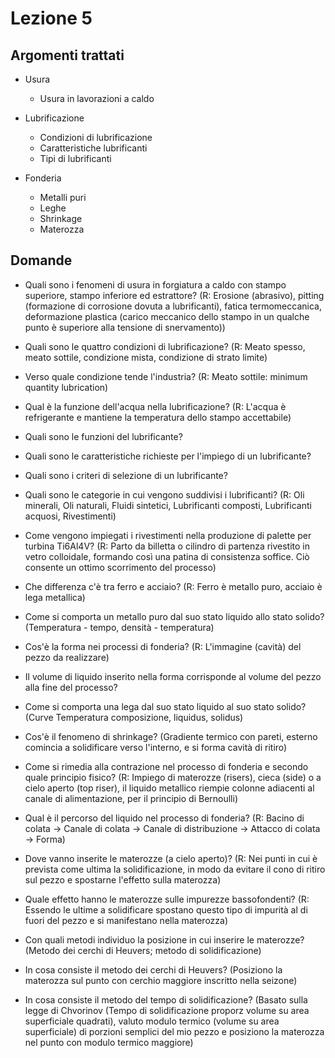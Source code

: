 # Lezione 5

## Argomenti trattati
- Usura
	- Usura in lavorazioni a caldo

- Lubrificazione
	- Condizioni di lubrificazione
	- Caratteristiche lubrificanti
	- Tipi di lubrificanti
	
- Fonderia
	- Metalli puri
	- Leghe
	- Shrinkage
	- Materozza

## Domande
- Quali sono i fenomeni di usura in forgiatura a caldo con stampo superiore, stampo inferiore ed estrattore? (R: Erosione (abrasivo), pitting (formazione di corrosione dovuta a lubrificanti), fatica termomeccanica, deformazione plastica (carico meccanico dello stampo in un qualche punto è superiore alla tensione di snervamento))

- Quali sono le quattro condizioni di lubrificazione? (R: Meato spesso, meato sottile, condizione mista, condizione di strato limite)
- Verso quale condizione tende l'industria? (R: Meato sottile: minimum quantity lubrication)
- Qual è la funzione dell'acqua nella lubrificazione? (R: L'acqua è refrigerante e mantiene la temperatura dello stampo accettabile)
- Quali sono le funzioni del lubrificante?
- Quali sono le caratteristiche richieste per l'impiego di un lubrificante?
- Quali sono i criteri di selezione di un lubrificante?
- Quali sono le categorie in cui vengono suddivisi i lubrificanti? (R: Oli minerali, Oli naturali, Fluidi sintetici, Lubrificanti composti, Lubrificanti acquosi, Rivestimenti)
- Come vengono impiegati i rivestimenti nella produzione di palette per turbina Ti6Al4V? (R: Parto da billetta o cilindro di partenza rivestito in vetro colloidale, formando così una patina di consistenza soffice. Ciò consente un ottimo scorrimento del processo)

- Che differenza c'è tra ferro e acciaio? (R: Ferro è metallo puro, acciaio è lega metallica)
- Come si comporta un metallo puro dal suo stato liquido allo stato solido? (Temperatura - tempo, densità - temperatura)
- Cos'è la forma nei processi di fonderia? (R: L'immagine (cavità) del pezzo da realizzare)
- Il volume di liquido inserito nella forma corrisponde al volume del pezzo alla fine del processo?
- Come si comporta una lega dal suo stato liquido al suo stato solido? (Curve Temperatura composizione, liquidus, solidus)
- Cos'è il fenomeno di shrinkage? (Gradiente termico con pareti, esterno comincia a solidificare verso l'interno, e si forma cavità di ritiro)
- Come si rimedia alla contrazione nel processo di fonderia e secondo quale principio fisico? (R: Impiego di materozze (risers), cieca (side) o a cielo aperto (top riser), il liquido metallico riempie colonne adiacenti al canale di alimentazione, per il principio di Bernoulli)
- Qual è il percorso del liquido nel processo di fonderia? (R: Bacino di colata -> Canale di colata -> Canale di distribuzione -> Attacco di colata -> Forma)
- Dove vanno inserite le materozze (a cielo aperto)? (R: Nei punti in cui è prevista come ultima la solidificazione, in modo da evitare il cono di ritiro sul pezzo e spostarne l'effetto sulla materozza)
- Quale effetto hanno le materozze sulle impurezze bassofondenti? (R: Essendo le ultime a solidificare spostano questo tipo di impurità al di fuori del pezzo e si manifestano nella materozza)
- Con quali metodi individuo la posizione in cui inserire le materozze? (Metodo dei cerchi di Heuvers; metodo di solidificazione)
- In cosa consiste il metodo dei cerchi di Heuvers? (Posiziono la materozza sul punto con cerchio maggiore inscritto nella seizone)
- In cosa consiste il metodo del tempo di solidificazione? (Basato sulla legge di Chvorinov (Tempo di solidificazione proporz volume su area superficiale quadrati), valuto modulo termico (volume su area superficiale) di porzioni semplici del mio pezzo e posiziono la materozza nel punto con modulo termico maggiore)